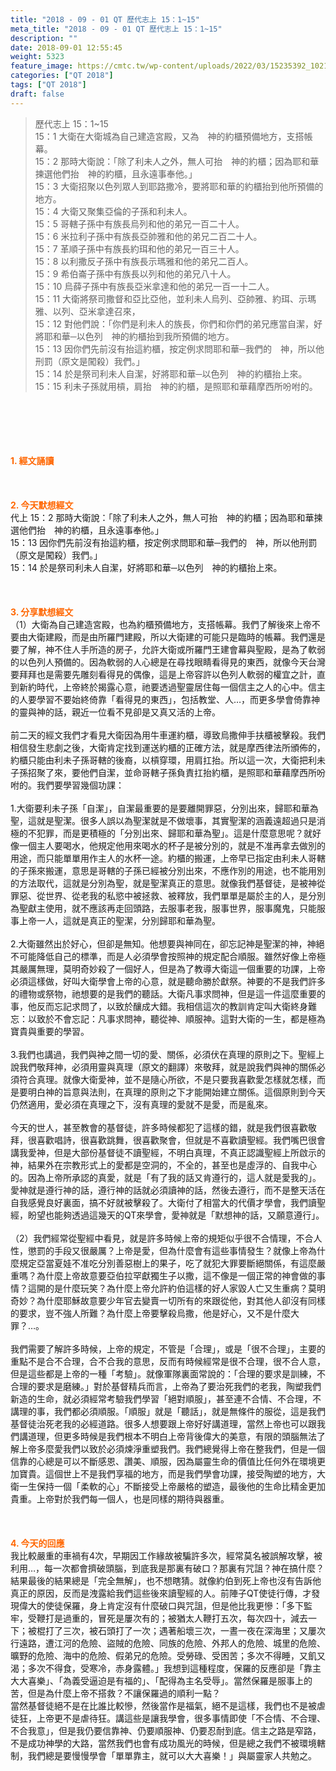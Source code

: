 ```yaml
---
title: "2018 - 09 - 01 QT 歷代志上 15：1~15"
meta_title: "2018 - 09 - 01 QT 歷代志上 15：1~15"
description: ""
date: 2018-09-01 12:55:45
weight: 5323
feature_image: https://cmtc.tw/wp-content/uploads/2022/03/15235392_10211799862337740_180693556567566654_o-1.webp
categories: ["QT 2018"]
tags: ["QT 2018"]
draft: false
---
```


<blockquote>歷代志上 15：1~15<br />
15：1 大衛在大衛城為自己建造宮殿，又為　神的約櫃預備地方，支搭帳幕。<br />
15：2 那時大衛說：「除了利未人之外，無人可抬　神的約櫃；因為耶和華揀選他們抬　神的約櫃，且永遠事奉他。」<br />
15：3 大衛招聚以色列眾人到耶路撒冷，要將耶和華的約櫃抬到他所預備的地方。<br />
15：4 大衛又聚集亞倫的子孫和利未人。<br />
15：5 哥轄子孫中有族長烏列和他的弟兄一百二十人。<br />
15：6 米拉利子孫中有族長亞帥雅和他的弟兄二百二十人。<br />
15：7 革順子孫中有族長約珥和他的弟兄一百三十人。<br />
15：8 以利撒反子孫中有族長示瑪雅和他的弟兄二百人。<br />
15：9 希伯崙子孫中有族長以列和他的弟兄八十人。<br />
15：10 烏薛子孫中有族長亞米拿達和他的弟兄一百一十二人。<br />
15：11 大衛將祭司撒督和亞比亞他，並利未人烏列、亞帥雅、約珥、示瑪雅、以列、亞米拿達召來，<br />
15：12 對他們說：「你們是利未人的族長，你們和你們的弟兄應當自潔，好將耶和華─以色列　神的約櫃抬到我所預備的地方。<br />
15：13 因你們先前沒有抬這約櫃，按定例求問耶和華─我們的　神，所以他刑罰（原文是闖殺）我們。」<br />
15：14 於是祭司利未人自潔，好將耶和華─以色列　神的約櫃抬上來。<br />
15：15 利未子孫就用槓，肩抬　神的約櫃，是照耶和華藉摩西所吩咐的。</blockquote><br />
&nbsp;<br />
<br />
&nbsp;<br />
<br />
<span style="color: #ff6600;"><strong>1. </strong><strong>經文誦讀</strong></span><br />
<br />
<span style="color: #ff6600;"><strong> </strong></span><br />
<br />
<span style="color: #ff6600;"><strong>2. 今天默想</strong><strong>經文<br />
</strong></span>代上 15：2 那時大衛說：「除了利未人之外，無人可抬　神的約櫃；因為耶和華揀選他們抬　神的約櫃，且永遠事奉他。」<br />
15：13 因你們先前沒有抬這約櫃，按定例求問耶和華─我們的　神，所以他刑罰（原文是闖殺）我們。」<br />
15：14 於是祭司利未人自潔，好將耶和華─以色列　神的約櫃抬上來。<br />
<br />
&nbsp;<br />
<br />
<span style="color: #ff6600;"><strong>3. 分享默想經文<br />
</strong></span>（1）大衛為自己建造宮殿，也為約櫃預備地方，支搭帳幕。我們了解後來上帝不要由大衛建殿，而是由所羅門建殿，所以大衛建的可能只是臨時的帳幕。我們還是要了解，神不住人手所造的房子，允許大衛或所羅門王建會幕與聖殿，是為了軟弱的以色列人預備的。因為軟弱的人心總是在尋找眼睛看得見的東西，就像今天台灣要拜拜也是需要先雕刻看得見的偶像，這是上帝容許以色列人軟弱的權宜之計，直到新約時代，上帝終於揭露心意，祂要透過聖靈居住每一個信主之人的心中。信主的人要學習不要始終倚靠「看得見的東西」，包括教堂、人…，而更多學會倚靠神的靈與神的話，親近一位看不見卻是又真又活的上帝。<br />
<br />
前二天的經文我們才看見大衛因為用牛車運約櫃，導致烏撒伸手扶櫃被擊殺。我們相信發生悲劇之後，大衛肯定找到運送約櫃的正確方法，就是摩西律法所頒佈的，約櫃只能由利未子孫哥轄的後裔，以槓穿環，用肩扛抬。所以這一次，大衛把利未子孫招聚了來，要他們自潔，並命哥轄子孫負責扛抬約櫃，是照耶和華藉摩西所吩咐的。我們要學習幾個功課：<br />
<br />
1.大衛要利未子孫「自潔」，自潔最重要的是要離開罪惡，分別出來，歸耶和華為聖，這就是聖潔。很多人誤以為聖潔就是不做壞事，其實聖潔的涵義遠超過只是消極的不犯罪，而是更積極的「分別出來、歸耶和華為聖」。這是什麼意思呢？就好像一個主人要喝水，他規定他用來喝水的杯子是被分別的，就是不准再拿去做別的用途，而只能單單用作主人的水杯一途。約櫃的搬運，上帝早已指定由利未人哥轄的子孫來搬運，意思是哥轄的子孫已經被分別出來，不應作別的用途，也不能用別的方法取代，這就是分別為聖，就是聖潔真正的意思。就像我們基督徒，是被神從罪惡、從世界、從老我的私慾中被拯救、被釋放，我們單單是屬於主的人，是分別為聖獻主使用，就不應該再走回頭路，去服事老我，服事世界，服事魔鬼，只能服事上帝一人，這就是真正的聖潔，分別歸耶和華為聖。<br />
<br />
2.大衛雖然出於好心，但卻是無知。他想要與神同在，卻忘記神是聖潔的神，神絕不可能降低自己的標準，而是人必須學會按照神的規定配合順服。雖然好像上帝極其嚴厲無理，莫明奇妙殺了一個好人，但是為了教導大衛這一個重要的功課，上帝必須這樣做，好叫大衛學會上帝的心意，就是聽命勝於獻祭。神要的不是我們許多的禮物或祭物，祂想要的是我們的聽話。大衛凡事求問神，但是這一件這麼重要的事，他反而忘記求問了，以致於釀成大錯。我相信這次的教訓肯定叫大衛終身難忘：以致於不會忘記：凡事求問神，聽從神、順服神。這對大衛的一生，都是極為寶貴與重要的學習。<br />
<br />
3.我們也講過，我們與神之間一切的愛、關係，必須伏在真理的原則之下。聖經上說我們敬拜神，必須用靈與真理（原文的翻譯）來敬拜，就是說我們與神的關係必須符合真理。就像大衛愛神，並不是隨心所欲，不是只要我喜歡愛怎樣就怎樣，而是要明白神的旨意與法則，在真理的原則之下才能開始建立關係。這個原則到今天仍然適用，愛必須在真理之下，沒有真理的愛就不是愛，而是亂來。<br />
<br />
今天的世人，甚至教會的基督徒，許多時候都犯了這樣的錯，就是我們很喜歡敬拜，很喜歡唱詩，很喜歡跳舞，很喜歡聚會，但就是不喜歡讀聖經。我們嘴巴很會講我愛神，但是大部份基督徒不讀聖經，不明白真理，不真正認識聖經上所啟示的神，結果外在宗教形式上的愛都是空洞的，不全的，甚至也是虛浮的、自我中心的。因為上帝所承認的真愛，就是「有了我的話又肯遵行的，這人就是愛我的」。愛神就是遵行神的話，遵行神的話就必須讀神的話，然後去遵行，而不是整天活在自我感覺良好裏面，搞不好就被擊殺了。大衛付了相當大的代價才學會，我們讀聖經，盼望也能夠透過這幾天的QT來學會，愛神就是「默想神的話，又願意遵行」。<br />
<br />
（2）我們經常從聖經中看見，就是許多時候上帝的規矩似乎很不合情理，不合人性，懲罰的手段又很嚴厲？上帝是愛，但為什麼會有這些事情發生？就像上帝為什麼規定亞當夏娃不准吃分別善惡樹上的果子，吃了就犯大罪要斷絕關係，有這麼嚴重嗎？為什麼上帝故意要亞伯拉罕獻獨生子以撒，這不像是一個正常的神會做的事情？這開的是什麼玩笑？為什麼上帝允許約伯這樣的好人家毀人亡又生重病？莫明奇妙？為什麼耶穌故意要少年官去變賣一切所有的來跟從他，對其他人卻沒有同樣的要求，豈不強人所難？為什麼上帝要擊殺烏撒，他是好心，又不是什麼大罪？…。<br />
<br />
我們需要了解許多時候，上帝的規定，不管是「合理」，或是「很不合理」，主要的重點不是合不合理，合不合我的意思，反而有時候經常是很不合理，很不合人意，但是這些都是上帝的一種「考驗」。就像軍隊裏面常說的：「合理的要求是訓練，不合理的要求是磨練。」對於基督精兵而言，上帝為了要治死我們的老我，陶塑我們新造的生命，就必須經常考驗我們學習「絕對順服」，甚至連不合情、不合理，不講理的事，我們都必須順服。「順服」就是「聽話」，就是無條件的服從，這是我們基督徒治死老我的必經道路。很多人想要跟上帝好好講道理，當然上帝也可以跟我們講道理，但更多時候是我們根本不明白上帝背後偉大的美意，有限的頭腦無法了解上帝多麼愛我們以致於必須煉淨重塑我們。我們總覺得上帝在整我們，但是一個信靠的心總是可以不斷感恩、讚美、順服，因為屬靈生命的價值比任何外在環境更加寶貴。這個世上不是我們享福的地方，而是我們學會功課，接受陶塑的地方，大衛一生保持一個「柔軟的心」不斷接受上帝嚴格的塑造，最後他的生命比精金更加貴重。上帝對於我們每一個人，也是同樣的期待與器重。<br />
<br />
&nbsp;<br />
<br />
<span style="color: #ff6600;"><strong>4. 今天的回應<br />
</strong></span>我比較嚴重的車禍有4次，早期因工作緣故被騙許多次，經常莫名被誤解攻擊，被利用…，每一次都會擠破頭腦，到底我是那裏有破口？那裏有咒詛？神在搞什麼？結果最後的結果總是「完全無解」，也不想瞎猜。就像約伯到死上帝也沒有告訴他真正的原因，反而是洩露給我們這些後來讀聖經的人。前陣子QT使徒行傳，才發現偉大的使徒保羅，身上肯定沒有什麼破口與咒詛，但是他比我更慘：「多下監牢，受鞭打是過重的，冒死是屢次有的；被猶太人鞭打五次，每次四十，減去一下；被棍打了三次，被石頭打了一次；遇著船壞三次，一晝一夜在深海里；又屢次行遠路，遭江河的危險、盜賊的危險、同族的危險、外邦人的危險、城里的危險、曠野的危險、海中的危險、假弟兄的危險。受勞碌、受困苦；多次不得睡，又飢又渴；多次不得食，受寒冷，赤身露體。」我想到這種程度，保羅的反應卻是「靠主大大喜樂」、「為義受逼迫是有福的」、「配得為主名受辱」。當然保羅是服事上的苦，但是為什麼上帝不搭救？不讓保羅過的順利一點？<br />
當然基督徒絕不是在比誰比較慘，然後當作是福氣，絕不是這樣，我們也不是被虐徒狂，上帝更不是虐待狂。講這些是讓我學會，很多事情即使「不合情、不合理、不合我意」，但是我仍要信靠神、仍要順服神、仍要忍耐到底。信主之路是窄路，不是成功神學的大路，當然我們也會有成功風光的時候，但是總之我們不被環境轄制，我們總是要慢慢學會「單單靠主，就可以大大喜樂！」與屬靈家人共勉之。
        